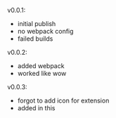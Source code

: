 v0.0.1: 
- initial publish
- no webpack config 
- failed builds

v0.0.2: 
- added webpack
- worked like wow

v0.0.3:
- forgot to add icon for extension
- added in this